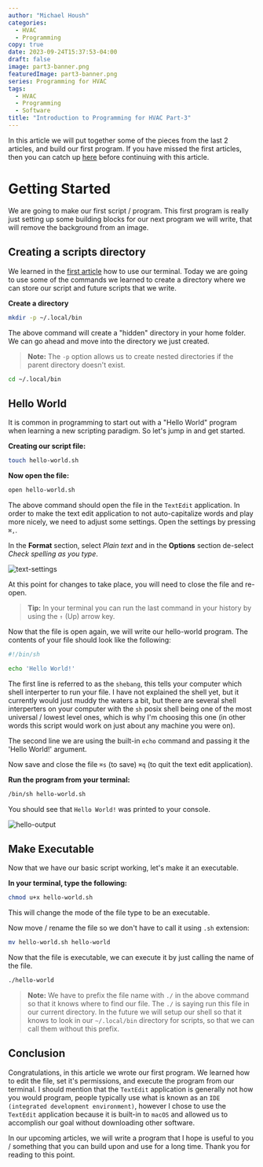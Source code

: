 ```yaml
---
author: "Michael Housh"
categories:
  - HVAC
  - Programming
copy: true
date: 2023-09-24T15:37:53-04:00
draft: false
image: part3-banner.png
featuredImage: part3-banner.png
series: Programming for HVAC
tags:
  - HVAC
  - Programming
  - Software
title: "Introduction to Programming for HVAC Part-3"
---
```


In this article we will put together some of the pieces from the last 2
articles, and build our first program. If you have missed the first articles,
then you can catch up [here](https://mhoush.com/series/programming-for-hvac/)
before continuing with this article.

# Getting Started

We are going to make our first script / program. This first program is really
just setting up some building blocks for our next program we will write, that
will remove the background from an image.

## Creating a scripts directory

We learned in the
[first article](https://mhoush.com/posts/introduction-to-programming-for-hvac-1/)
how to use our terminal. Today we are going to use some of the commands we
learned to create a directory where we can store our script and future scripts
that we write.

**Create a directory**

```bash
mkdir -p ~/.local/bin
```

The above command will create a "hidden" directory in your home folder. We can
go ahead and move into the directory we just created.

> **Note:** The `-p` option allows us to create nested directories if the parent
> directory doesn't exist.

```bash
cd ~/.local/bin
```

## Hello World

It is common in programming to start out with a "Hello World" program when
learning a new scripting paradigm. So let's jump in and get started.

**Creating our script file:**

```bash
touch hello-world.sh
```

**Now open the file:**

```bash
open hello-world.sh
```

The above command should open the file in the `TextEdit` application. In order
to make the text edit application to not auto-capitalize words and play more
nicely, we need to adjust some settings. Open the settings by pressing `⌘,`.

In the **Format** section, select _Plain text_ and in the **Options** section
de-select _Check spelling as you type_.

![text-settings](text-settings.png)

At this point for changes to take place, you will need to close the file and
re-open.

> **Tip:** In your terminal you can run the last command in your history by
> using the `↑` (Up) arrow key.

Now that the file is open again, we will write our hello-world program. The
contents of your file should look like the following:

```bash
#!/bin/sh

echo 'Hello World!'
```

The first line is referred to as the `shebang`, this tells your computer which
shell interperter to run your file. I have not explained the shell yet, but it
currently would just muddy the waters a bit, but there are several shell
interperters on your computer with the `sh` posix shell being one of the most
universal / lowest level ones, which is why I'm choosing this one (in other
words this script would work on just about any machine you were on).

The second line we are using the built-in `echo` command and passing it the
'Hello World!' argument.

Now save and close the file `⌘s` (to save) `⌘q` (to quit the text edit
application).

**Run the program from your terminal:**

```bash
/bin/sh hello-world.sh
```

You should see that `Hello World!` was printed to your console.

![hello-output](hello-output.png)

## Make Executable

Now that we have our basic script working, let's make it an executable.

**In your terminal, type the following:**

```bash
chmod u+x hello-world.sh
```

This will change the mode of the file type to be an executable.

Now move / rename the file so we don't have to call it using `.sh` extension:

```bash
mv hello-world.sh hello-world
```

Now that the file is executable, we can execute it by just calling the name of
the file.

```bash
./hello-world
```

> **Note:** We have to prefix the file name with `./` in the above command so
> that it knows where to find our file. The `./` is saying run this file in our
> current directory. In the future we will setup our shell so that it knows to
> look in our `~/.local/bin` directory for scripts, so that we can call them
> without this prefix.

## Conclusion

Congratulations, in this article we wrote our first program. We learned how to
edit the file, set it's permissions, and execute the program from our terminal.
I should mention that the `TextEdit` application is generally not how you would
program, people typically use what is known as an
`IDE (integrated development environment)`, however I chose to use the
`TextEdit` application because it is built-in to `macOS` and allowed us to
accomplish our goal without downloading other software.

In our upcoming articles, we will write a program that I hope is useful to you /
something that you can build upon and use for a long time. Thank you for reading
to this point.
